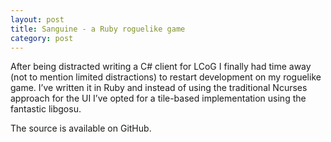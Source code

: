 ```yaml
---
layout: post
title: Sanguine - a Ruby roguelike game
category: post
---
```


After being distracted writing a C# client for LCoG I finally had time away (not to mention limited distractions) to restart development on my roguelike game. I’ve written it in Ruby and instead of using the traditional Ncurses approach for the UI I’ve opted for a tile-based implementation using the fantastic libgosu.

The source is available on GitHub.